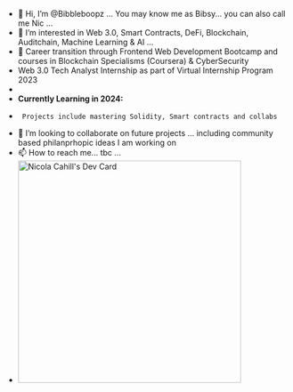 - 👋 Hi, I’m @Bibbleboopz ... You may know me as Bibsy... you can also call me Nic ...
- 👀 I’m  interested in Web 3.0, Smart Contracts, DeFi, Blockchain, Auditchain, Machine Learning & AI ...
- 🌱 Career transition through Frontend Web Development Bootcamp and courses in Blockchain Specialisms (Coursera) & CyberSecurity
-    Web 3.0 Tech Analyst Internship as part of Virtual Internship Program 2023
-
-    **Currently Learning in 2024:**
-      Projects include mastering Solidity, Smart contracts and collabs
- 💞️ I’m looking to collaborate on future projects ... including community based philanprhopic ideas I am working on
- 📫 How to reach me... tbc ...
- <a href="https://app.daily.dev/Nixsy"><img src="https://api.daily.dev/devcards/fd47791dba93422784e4aba5a22bd6ec.png?r=1u7" width="400" alt="Nicola Cahill's Dev Card"/></a>

<!---
Bibbleboop/Bibbleboop is a ✨ special ✨ repository because its `README.md` (this file) appears on your GitHub profile.
You can click the Preview link to take a look at your changes.
--->
